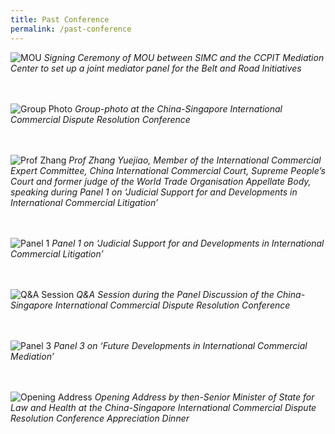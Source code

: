 ```yaml
---
title: Past Conference
permalink: /past-conference
---
```


![MOU](/images/01.JPG) 
*Signing Ceremony of MOU between SIMC and the CCPIT Mediation Center to set up a joint mediator panel for the Belt and Road Initiatives*
<br>
<br>
<br>

![Group Photo](/images/02.JPG) 
*Group-photo at the China-Singapore International Commercial Dispute Resolution Conference*
<br>
<br>
<br>

![Prof Zhang](/images/03.JPG) 
*Prof Zhang Yuejiao, Member of the International Commercial Expert Committee, China International Commercial Court, Supreme People’s Court and former judge of the World Trade Organisation Appellate Body, speaking during Panel 1 on ‘Judicial Support for and Developments in International Commercial Litigation’*
<br>
<br>
<br>

![Panel 1](/images/04.JPG) 
*Panel 1 on ‘Judicial Support for and Developments in International Commercial Litigation’*
<br>
<br>
<br>

![Q&A Session](/images/05.JPG) 
*Q&A Session during the Panel Discussion of the China-Singapore International Commercial Dispute Resolution Conference*
<br>
<br>
<br>

![Panel 3](/images/06.JPG) 
*Panel 3 on ‘Future Developments in International Commercial Mediation’*
<br>
<br>
<br>

![Opening Address](/images/07.JPG) 
*Opening Address by then-Senior Minister of State for Law and Health at the China-Singapore International Commercial Dispute Resolution Conference Appreciation Dinner*





